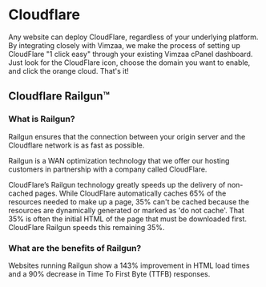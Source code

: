 # Cloudflare

Any website can deploy CloudFlare, regardless of your underlying platform. By integrating closely with Vimzaa, we make the process of setting up CloudFlare "1 click easy" through your existing Vimzaa cPanel dashboard. Just look for the CloudFlare icon, choose the domain you want to enable, and click the orange cloud. That's it!

## Cloudflare Railgun™

### What is Railgun?

Railgun ensures that the connection between your origin server and the Cloudflare network is as fast as possible.

Railgun is a WAN optimization technology that we offer our hosting customers in partnership with a company called CloudFlare.

CloudFlare’s Railgun technology greatly speeds up the delivery of non-cached pages. While CloudFlare automatically caches 65% of the resources needed to make up a page, 35% can't be cached because the resources are dynamically generated or marked as 'do not cache'. That 35% is often the initial HTML of the page that must be downloaded first. CloudFlare Railgun speeds this remaining 35%.

### What are the benefits of Railgun?

Websites running Railgun show a 143% improvement in HTML load times and a 90% decrease in Time To First Byte \(TTFB\) responses.



